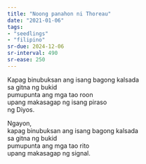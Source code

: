 ```yaml
---
title: "Noong panahon ni Thoreau"
date: "2021-01-06"
tags:
- "seedlings"
- "filipino"
sr-due: 2024-12-06
sr-interval: 490
sr-ease: 250
---
```


Kapag binubuksan ang isang bagong kalsada  
sa gitna ng bukid  
pumupunta ang mga tao roon  
upang makasagap ng isang piraso  
ng Diyos.  

Ngayon,  
kapag binubuksan ang isang bagong kalsada  
sa gitna ng bukid  
pumupunta ang mga tao rito  
upang makasagap ng signal.  